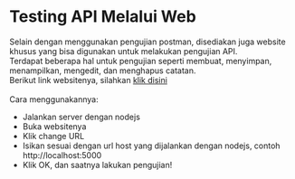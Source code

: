 # Testing API Melalui Web
Selain dengan menggunakan pengujian postman, disediakan juga website khusus yang bisa digunakan untuk melakukan pengujian API. <br>Terdapat beberapa hal untuk pengujian seperti membuat, menyimpan, menampilkan, mengedit, dan menghapus catatan.</b>
<br>Berikut link websitenya, silahkan <a href="http://notesapp-v1.dicodingacademy.com/">klik disini</a>
<br><br>Cara menggunakannya:
<ul>
  <li>Jalankan server dengan nodejs</li>
  <li>Buka websitenya</li>
  <li>Klik change URL</li>
  <li>Isikan sesuai dengan url host yang dijalankan dengan nodejs, contoh http://localhost:5000</li>
  <li>Klik OK, dan saatnya lakukan pengujian!</li>
</ul>
